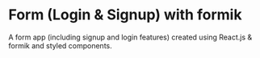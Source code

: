 # Form (Login & Signup) with formik

A form app (including signup and login features) created using React.js & formik and styled components.
